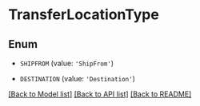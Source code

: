 # TransferLocationType


## Enum

* `SHIPFROM` (value: `'ShipFrom'`)

* `DESTINATION` (value: `'Destination'`)

[[Back to Model list]](../README.md#documentation-for-models) [[Back to API list]](../README.md#documentation-for-api-endpoints) [[Back to README]](../README.md)


